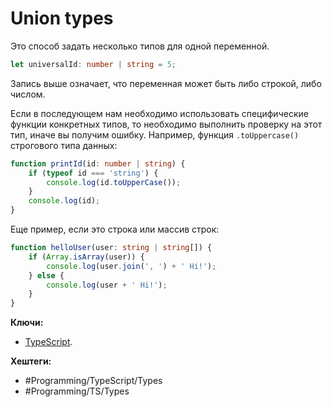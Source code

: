 
# Union types

Это способ задать несколько типов для одной переменной.

```typescript
let universalId: number | string = 5;
```

Запись выше означает, что переменная может быть либо строкой, либо числом.

Если в последующем нам необходимо использовать специфические функции конкретных типов, то необходимо выполнить проверку на этот тип, иначе вы получим ошибку. Например, функция `.toUppercase()` строгового типа данных:

```typescript
function printId(id: number | string) {  
    if (typeof id === 'string') {  
        console.log(id.toUpperCase());  
    }  
    console.log(id);  
}
```


Еще пример, если это строка или массив строк:

```typescript
function helloUser(user: string | string[]) {  
    if (Array.isArray(user)) {  
        console.log(user.join(', ') + ' Hi!');  
    } else {  
        console.log(user + ' Hi!');  
    }  
}
```

**Ключи:**
- [TypeScript](typescript).

**Хештеги:** 
- #Programming/TypeScript/Types
- #Programming/TS/Types